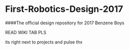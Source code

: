 # First-Robotics-Design-2017
####The official design repository for 2017
Benzene Boys

READ WIKI TAB PLS

its right next to projects and pulse
thx 
